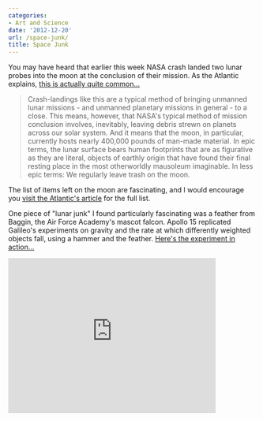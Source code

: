 ```yaml
---
categories:
- Art and Science
date: '2012-12-20'
url: /space-junk/
title: Space Junk
---
```


You may have heard that earlier this week NASA crash landed two lunar probes into the moon at the conclusion of their mission. As the Atlantic explains, <a href="http://www.theatlantic.com/technology/archive/2012/12/the-trash-weve-left-on-the-moon/266465/">this is actually quite common...</a>

<blockquote>Crash-landings like this are a typical method of bringing unmanned lunar missions - and unmanned planetary missions in general - to a close. This means, however, that NASA's typical method of mission conclusion involves, inevitably, leaving debris strewn on planets across our solar system. And it means that the moon, in particular, currently hosts nearly 400,000 pounds of man-made material. In epic terms, the lunar surface bears human footprints that are as figurative as they are literal, objects of earthly origin that have found their final resting place in the most otherworldly mausoleum imaginable. In less epic terms: We regularly leave trash on the moon.</blockquote>

The list of items left on the moon are fascinating, and I would encourage you <a href="http://www.theatlantic.com/technology/archive/2012/12/the-trash-weve-left-on-the-moon/266465/">visit the Atlantic's article</a> for the full list.

One piece of "lunar junk" I found particularly fascinating was a feather from Baggin, the Air Force Academy's mascot falcon. Apollo 15 replicated Galileo's experiments on gravity and the rate at which differently weighted objects fall, using a hammer and the feather. <a href="https://www.youtube.com/watch?v=5C5_dOEyAfk">Here's the experiment in action...</a>

<iframe width="420" height="315" src="https://www.youtube.com/embed/5C5_dOEyAfk?rel=0" frameborder="0" allowfullscreen></iframe>